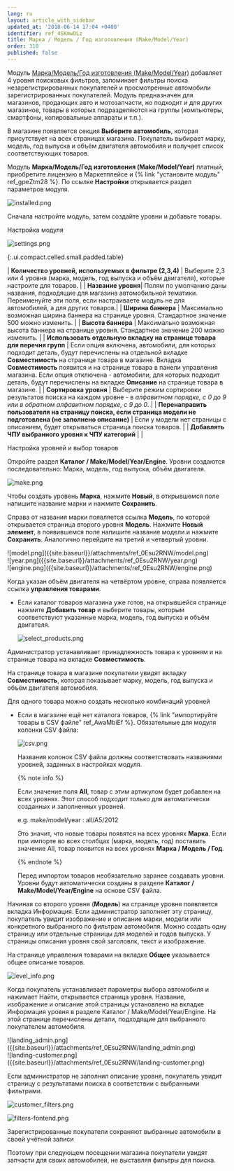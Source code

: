 ```yaml
---
lang: ru
layout: article_with_sidebar
updated_at: '2018-06-14 17:04 +0400'
identifier: ref_4SKmwOLz
title: Марка / Модель / Год изготовления (Make/Model/Year)
order: 310
published: false
---
```

Модуль [Марка/Модель/Год изготовления (Make/Model/Year)](https://market.x-cart.com/addons/make-model-year.html "Марка / Модель / Год изготовления (Make/Model/Year)") добавляет 4 уровня поисковых фильтров, запоминает фильтры поиска незарегистрированных покупателей и просмотренные автомобили зарегистрированных покупателей. Модуль предназначен для магазинов, продающих авто и мотозапчасти, но подходит и для других магазинов, товары в которых подразделяются на группы (компьютеры, смартфоны, копировальные аппараты и т.п.).

В магазине появляется секция **Выберите автомобиль**, которая присутствует на всех страницах магазина. Покупатель выбирает марку, модель, год выпуска и объём двигателя автомобиля и получает список соответствующих товаров.

Модуль **Марка/Модель/Год изготовления (Make/Model/Year)** платный, приобретите лицензию в Маркетплейсе и {% link "установите модуль" ref_gpeZtm28 %}. По ссылке **Настройки** открывается раздел параметров модуля.

![installed.png]({{site.baseurl}}/attachments/ref_0Esu2RNW/installed.png)

Сначала настройте модуль, затем создайте уровни и добавьте товары.

Настройка модуля

![settings.png]({{site.baseurl}}/attachments/ref_0Esu2RNW/settings.png)

{:.ui.compact.celled.small.padded.table}

| **Количество уровней, используемых в фильтре (2,3,4)** | Выберите 2,3 или 4 уровня (марка, модель, год выпуска и объём двигателя), которые настроите для товаров. |
| **Название уровня**| Полям по умолчанию даны названия, подходящие для магазина автомобильной тематики. Переименуйте эти поля, если настраиваете модуль не для автомобилей, а для других товаров.|
| **Ширина баннера** | Максимально возможная ширина баннера на странице уровня. Стандартное значение 500 можно изменить. |
| **Высота баннера** | Максимально возможная высота баннера на странице уровня. Стандартное значение 200 можно изменить. |
| **Использовать отдельную вкладку на странице товара для перечня групп** | Если опция включена, автомобили, для которых подходит деталь, будут перечислены на отдельной вкладке **Совместимость** на странице товара в магазине. Вкладка **Совместимость** появится и на странице товара в панели управления магазина. Если опция отключена - автомобили, для которых подходит деталь, будут перечислены на вкладке **Описание** на странице товара в магазине. | 
| **Сортировка уровня** | Выберите режим сортировки результатов поиска на каждом уровне - в _алфавитном порядке, с 0 до 9_ или _в обратном алфавитном порядке, с 9 до 0_. |
| **Перенаправить пользователя на страницу поиска, если страница модели не подготовлена (не заполнено описание)** | Если у модели нет страницы с описанием, будет открываться страница поиска товаров. |
| **Добавлять ЧПУ выбранного уровня к ЧПУ категорий** |  |

Настройка уровней и выбор товаров 

Откройте раздел **Каталог / Make/Model/Year/Engine**. Уровни создаются последовательно: Марка, модель, год выпуска, объём двигателя.

![make.png]({{site.baseurl}}/attachments/ref_0Esu2RNW/make.png)

Чтобы создать уровень **Марка**, нажмите **Новый**, в открывшемся поле напишите название марки и нажмите **Сохранить**.  

Справа от названия марки появляется ссылка **Модель**, по которой открывается страница второго уровня **Модель**. Нажмите **Новый элемент**, в появившемся поле напишите название модели и нажмите **Сохранить**. Аналогично перейдите на третий и четвертый уровни. 

<div class="ui stackable three column grid">
  <div class="column" markdown="span">![model.png]({{site.baseurl}}/attachments/ref_0Esu2RNW/model.png)</div>
  <div class="column" markdown="span">![year.png]({{site.baseurl}}/attachments/ref_0Esu2RNW/year.png)</div>
  <div class="column" markdown="span">![engine.png]({{site.baseurl}}/attachments/ref_0Esu2RNW/engine.png)</div>
</div>

Когда указан объём двигателя на четвёртом уровне, справа появляется ссылка **управления товарами**. 

* Если каталог товаров магазина уже готов, на открывшейся странице нажмите **Добавить товар** и выберите товары, которым соответствуют указанные марка, модель, год выпуска и объём двигателя.
  
  ![select_products.png]({{site.baseurl}}/attachments/ref_0Esu2RNW/select_products.png)
  
Администратор устанавливает принадлежность товара к уровням и на странице товара на вкладке **Совместимость**.
 
На странице товара в магазине покупатели увидят вкладку **Совместимость**, которая показывает марку, модель, год выпуска и объём двигателя автомобиля.

Для одного товара можно создать несколько комбинаций уровней
    
* Если в магазине ещё нет каталога товаров, {% link "импортируйте товары в CSV файле" ref_AwaMbiEf %}. Обязательные для модуля колонки CSV файла:
  
  ![csv.png]({{site.baseurl}}/attachments/ref_0Esu2RNW/csv.png)
  
  
  Названия колонок CSV файла должны соответствовать названиями уровней, заданных в настройках модуля.
  
  {% note info %}
  
  Если значение поля **All**, товар с этим артикулом будет добавлен на всех уровнях. Этот способ подходит только для автоматически созданных и заполненных уровней. 
  
  e.g. 
  make/model/year : all/A5/2012
  
  Это значит, что новые товары появятся на всех уровнях **Марка**. Если при импорте во всех столбцах (марка, модель, год) поставить значение All, товар появится на всех уровнях **Марка / Модель / Год**. 
  
  {% endnote %}
  
  Перед импортом товаров необязательно заранее создавать уровни. Уровни будут автоматически созданы в разделе **Каталог / Make/Model/Year/Engine** на основе CSV файла. 
  
Начиная со второго уровня (**Модель**) на странице уровня появляется вкладка Информация. Если администратор заполняет эту страницу, покупатель увидит изображение и описание марки, модели или конкретного выбранного по фильтрам автомобиля. Можно создать одну страницу или отдельные страницы для моделей и годов выпуска. У страницы описания уровня свой заголовлк, текст и изображение.

На странице управления товарами на вкладке **Общее** указывается общее описание товаров.

![level_info.png]({{site.baseurl}}/attachments/ref_0Esu2RNW/level_info.png)

Когда покупатель устанавливает параметры выбора автомобиля и нажимает Найти, открывается страница уровня. Название, изображение и описание этой страницы установлено на вкладке Информация уровня в разделе Каталог / Make/Model/Year/Engine. На этой странице перечислены детали, подходящие для выбранного покупателем автомобиля. 

<div class="ui stackable two column grid">
  <div class="column" markdown="span">![landing_admin.png]({{site.baseurl}}/attachments/ref_0Esu2RNW/landing_admin.png)</div>
  <div class="column" markdown="span">![landing-customer.png]({{site.baseurl}}/attachments/ref_0Esu2RNW/landing-customer.png)</div>
</div>

Если администратор не заполнил описание уровня, покупатель увидит страницу с результатами поиска в соответствии с выбранными фильтрами.

![customer_filters.png]({{site.baseurl}}/attachments/ref_0Esu2RNW/customer_filters.png)

![filters-fontend.png]({{site.baseurl}}/attachments/ref_0Esu2RNW/filters-fontend.png)

Зарегистрированные покупатели сохраняют выбранные автомобили в своей учётной записи

Поэтому при следующем посещении магазина покупатели увидят запчасти для своих автомобилей, не выставляя фильтры для поиска.
